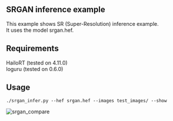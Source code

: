 ## SRGAN inference example
This example shows SR (Super-Resolution) inference example.  
It uses the model srgan.hef.  

## Requirements
HailoRT  (tested on 4.11.0)  
loguru  (tested on 0.6.0)  

## Usage
```
./srgan_infer.py --hef srgan.hef --images test_images/ --show
```   
![srgan_compare](https://user-images.githubusercontent.com/88292552/213993733-0e45adeb-3e64-4531-97b7-a0b029036ec4.PNG)
